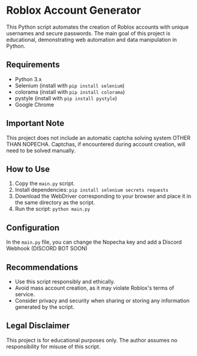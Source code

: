 # Roblox Account Generator

This Python script automates the creation of Roblox accounts with unique usernames and secure passwords. The main goal of this project is educational, demonstrating web automation and data manipulation in Python.

## Requirements

- Python 3.x
- Selenium (install with `pip install selenium`)
- colorama (install with `pip install colorama`)
- pystyle (install with `pip install pystyle`)
- Google Chrome

## Important Note

This project does not include an automatic captcha solving system OTHER THAN NOPECHA. Captchas, if encountered during account creation, will need to be solved manually.

## How to Use

1. Copy the `main.py` script.
2. Install dependencies: `pip install selenium secrets requests`
3. Download the WebDriver corresponding to your browser and place it in the same directory as the script.
4. Run the script: `python main.py`

## Configuration

In the `main.py` file, you can change the Nopecha key and add a Discord Webhook (DISCORD BOT SOON)

## Recommendations

- Use this script responsibly and ethically.
- Avoid mass account creation, as it may violate Roblox's terms of service.
- Consider privacy and security when sharing or storing any information generated by the script.

## Legal Disclaimer

This project is for educational purposes only. The author assumes no responsibility for misuse of this script.
